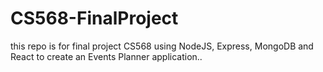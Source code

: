 # CS568-FinalProject
this repo is for final project CS568 using NodeJS, Express, MongoDB and React to create an Events Planner application..
